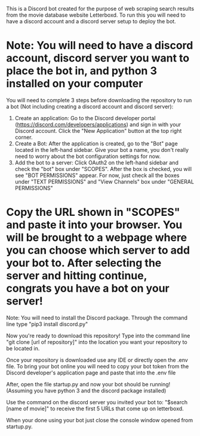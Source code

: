 This is a Discord bot created for the purpose of web scraping search results from the movie database website Letterboxd. To run this you will need to have a discord account and a discord server setup to deploy the bot.

Note: You will need to have a discord account, discord server you want to place the bot in, and python 3 installed on your computer
=============================================================================================================================================================================================================================================
You will need to complete 3 steps before downloading the repository to run a bot (Not including creating a discord account and discord server):

1. Create an application: Go to the Discord developer portal (https://discord.com/developers/applications) and sign in with your Discord account. Click the "New Application" button at the top right corner.
2. Create a Bot: After the application is created, go to the "Bot" page located in the left-hand sidebar. Give your bot a name, you don't really need to worry about the bot configuration settings for now.
3. Add the bot to a server: Click OAuth2 on the left-hand sidebar and check the "bot" box under "SCOPES". After the box is checked, you will see "BOT PERMISSIONS" appear. For now, just check all the boxes under "TEXT PERMISSIONS" and "View Channels" box under "GENERAL PERMISSIONS"

Copy the URL shown in "SCOPES" and paste it into your browser. You will be brought to a webpage where you can choose which server to add your bot to. After selecting the server and hitting continue, congrats you have a bot on your server!
=============================================================================================================================================================================================================================================
Note: You will need to install the Discord package. Through the command line type "pip3 install discord.py" 

Now you're ready to download this repository! Type into the command line "git clone [url of repository]" into the location you want your repository to be located in.

Once your repository is downloaded use any IDE or directly open the .env file. To bring your bot online you will need to copy your bot token from the Discord developer's application page and paste that into the .env file

After, open the file startup.py and now your bot should be running! (Assuming you have python 3 and the discord package installed)

Use the command on the discord server you invited your bot to: "$search [name of movie]" to receive the first 5 URLs that come up on letterboxd. 

When your done using your bot just close the console window opened from startup.py.
